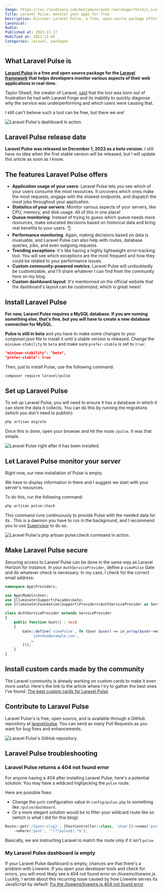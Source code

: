 ```yaml
---
Image: https://res.cloudinary.com/benjamincrozat-com/image/fetch/c_scale,f_webp,q_auto,w_1200/https://life-long-bunny.fra1.digitaloceanspaces.com/media-library/production/256/01HFEMVGDB82X8N51ZE7EYA0MG.jpg
Title: Laravel Pulse: monitor your apps for free
Description: Discover Laravel Pulse, a free, open-source package offering real-time app monitoring, usage statistics, queue monitoring, and more.
Canonical: 
Audio:
Published at: 2023-11-17
Modified at: 2023-12-05
Categories: laravel, packages
---
```


## What Laravel Pulse is

**[Laravel Pulse](https://pulse.laravel.com) is a free and open source package for the [Laravel framework](https://laravel.com) that helps developers monitor various aspects of their web applications in real-time.**

Taylor Otwell, the creator of Laravel, [said](https://twitter.com/taylorotwell/status/1725210034399797365) that the tool was born out of frustration he had with Laravel Forge and its inability to quickly diagnose why the service was underperforming and which users were causing that.

I still can't believe such a tool can be free, but there we are!

![Laravel Pulse's dashboard in action.](https://res.cloudinary.com/benjamincrozat-com/image/fetch/c_scale,f_webp,q_auto,w_1200/https://life-long-bunny.fra1.digitaloceanspaces.com/media-library/production/255/conversions/01HFEMTCB9RCHDFGV1EZYRGVV5-medium.jpg)

## Laravel Pulse release date

**Laravel Pulse was released on December 1, 2023 as a beta version.** I still have no idea when the first stable version will be released, but I will update this article as soon as I know.

## The features Laravel Pulse offers

- **Application usage of your users**: Laravel Pulse lets you see which of your users consume the most resources. It uncovers which ones make the most requests, engage with the slowest endpoints, and dispatch the most jobs throughout your application.
- **Statistics of your servers**: Monitor various aspects of your servers, like CPU, memory, and disk usage. All of this in one place!
- **Queue monitoring**: Instead of trying to guess which queue needs more resources, make educated decisions based on historical data and bring real benefits to your users. 👌
- **Performance monitoring**: Again, making decisions based on data is invaluable, and Laravel Pulse can also help with routes, database queries, jobs, and even outgoing requests.
- **Trending exceptions**: It's like having a highly lightweight error-tracking tool. You will see which exceptions are the most frequent and how they could be related to your performance issues.
- **Custom community-powered metrics**: Laravel Pulse will undoubtedly be customizable, and I'll share whatever I can find from the community here on my blog.
- **Custom dashboard layout**: It's mentionned on the official website that the dashboard's layout can be customized, which is great news!

## Install Laravel Pulse

**For now, Laravel Pulse requires a MySQL database. If you are running something else, that's fine, but you will have to create a new database connection for MySQL.**

**Pulse is still in beta** and you have to make some changes to your *composer.json* file to install it until a stable version is released. Change the `minimum-stability` to `beta` and make sure `prefer-stable` is set to `true`:

```json
"minimum-stability": "beta",
"prefer-stable": true
```

Then, just to install Pulse, use the following command:

```bash
composer require laravel/pulse
```

## Set up Laravel Pulse

To set up Laravel Pulse, you will need to ensure it has a database in which it can store the data it collects. You can do this by running the migrations (which you don't need to publish):

```bash
php artisan migrate
```

Once this is done, open your browser and hit the route `/pulse`. It was that simple.

![Laravel Pulse right after it has been installed.](https://res.cloudinary.com/benjamincrozat-com/image/fetch/c_scale,f_webp,q_auto,w_1200/https://github.com/benjamincrozat/content/assets/3613731/16b61b08-db6d-47ee-8439-ae8c34ba371f)

## Let Laravel Pulse monitor your server

Right now, our new installation of Pulse is empty.

We have to display information in there and I suggest we start with your server's resources.

To do this, run the following command:

```bash
php artisan pulse:check
```

This command runs continuously to provide Pulse with the needed data for its . This is a daemon you have to run in the background, and I recommend you to use [Supervisor](http://supervisord.org) to do so.

![Laravel Pulse's php artisan pulse:check command in action.](https://res.cloudinary.com/benjamincrozat-com/image/fetch/c_scale,f_webp,q_auto,w_1200/https://github.com/benjamincrozat/content/assets/3613731/6ce523e5-1294-41d9-94ee-dfffec241bdc)

## Make Laravel Pulse secure

Securing access to Laravel Pulse can be done in the same way as Laravel Horizon for instance. In your `AuthServiceProvider`, define a `viewPulse` Gate and do whatever check is necessary. In my case, I check for the correct email address:

```php
namespace App\Providers;

use App\Models\User;
use Illuminate\Support\Facades\Gate;
use Illuminate\Foundation\Support\Providers\AuthServiceProvider as ServiceProvider;

class AuthServiceProvider extends ServiceProvider
{
    public function boot() : void
    {
        Gate::define('viewPulse', fn (User $user) => in_array($user->email, [
            'johndoe@example.com',
            …
        ]));
    }
}
```

## Install custom cards made by the community

The Laravel community is already working on custom cards to make it even more useful. Here's the link to the article where I try to gather the best ones I've found: [The best custom cards for Laravel Pulse](/best-laravel-pulse-custom-cards)

## Contribute to Laravel Pulse

Laravel Pulse's is free, open source, and is available through a GitHub repository at [laravel/pulse](https://github.com/laravel/pulse). You can send as many Pull Requests as you want for bug fixes and enhancements.

![Laravel Pulse's GitHub repository.](https://res.cloudinary.com/benjamincrozat-com/image/fetch/c_scale,f_webp,q_auto,w_1200/https://github.com/benjamincrozat/content/assets/3613731/64cc4a49-c450-48c1-a1f3-32a7473725ee)

## Laravel Pulse troubleshooting

### Laravel Pulse returns a 404 not found error

For anyone having a 404 after installing Laravel Pulse, here's a potential solution: You may have a wildcard highjacking the `pulse` route.

Here are possible fixes:
- Change the `path` configuration value in `config/pulse.php` to something like `/pulse/dashboard`.
- Or a more elegant solution would be to filter your wildcard route like so (which is what I did for this blog):

```php
Route::get('/{post:slug}', [PostController::class, 'show'])->name('posts.show')
    ->where('post', '^(?!pulse$).*$');
```

Basically, we are instructing Laravel to match the route only if it isn't `pulse`.

### My Laravel Pulse dashboard is empty

If your Laravel Pulse dashboard is empty, chances are that there's a problem with Livewire. If you open your developer tools and check for errors, you will most likely see a 404 not found error on */livewire/livewire.js*. Luckily, I wrote about this recurring issue caused by how Livewire serves its JavaScript by default: [Fix the /livewire/livewire.js 404 not found error](https://benjamincrozat.com/livewire-js-404-not-found)
